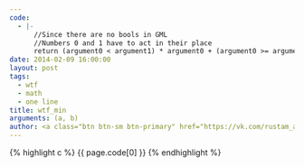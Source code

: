 ```yaml
--- 
code: 
  - |-
      //Since there are no bools in GML
      //Numbers 0 and 1 have to act in their place
      return (argument0 < argument1) * argument0 + (argument0 >= argument1) * argument1;
date: 2014-02-09 16:00:00
layout: post
tags: 
  - wtf
  - math
  - one line
title: wtf_min
arguments: (a, b)
author: <a class="btn btn-sm btn-primary" href="https://vk.com/rustam_azizov"><i class="icon-vk">/</i>rustam_azizov</a>
---
```


{% highlight c %}
  {{ page.code[0] }}
{% endhighlight %}
